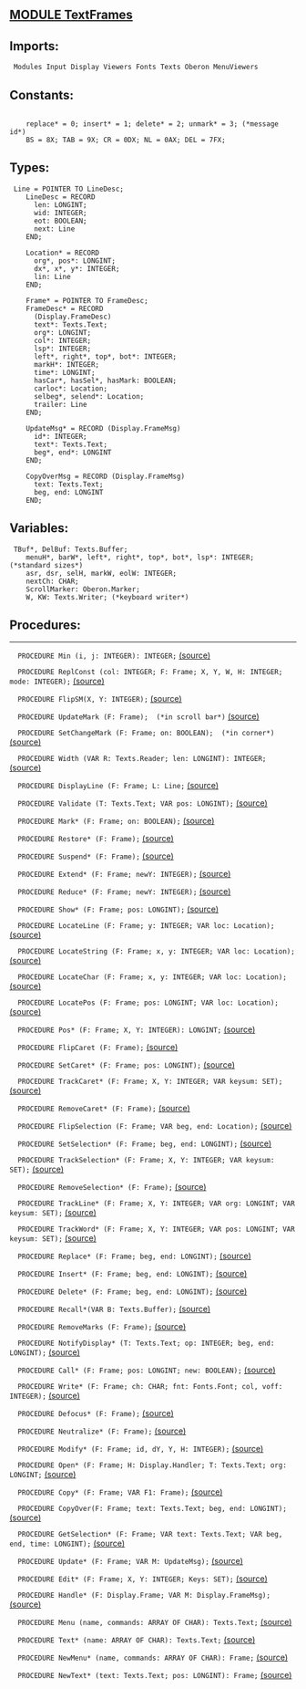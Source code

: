 
## [MODULE TextFrames](https://github.com/io-core/Edit/blob/main/TextFrames.Mod)

  ## Imports:
` Modules Input Display Viewers Fonts Texts Oberon MenuViewers`

## Constants:
```
 
    replace* = 0; insert* = 1; delete* = 2; unmark* = 3; (*message id*)
    BS = 8X; TAB = 9X; CR = 0DX; NL = 0AX; DEL = 7FX;

```
## Types:
```
 Line = POINTER TO LineDesc;
    LineDesc = RECORD
      len: LONGINT;
      wid: INTEGER;
      eot: BOOLEAN;
      next: Line
    END;

    Location* = RECORD
      org*, pos*: LONGINT;
      dx*, x*, y*: INTEGER;
      lin: Line
    END;

    Frame* = POINTER TO FrameDesc;
    FrameDesc* = RECORD
      (Display.FrameDesc)
      text*: Texts.Text;
      org*: LONGINT;
      col*: INTEGER;
      lsp*: INTEGER;
      left*, right*, top*, bot*: INTEGER;
      markH*: INTEGER;
      time*: LONGINT;
      hasCar*, hasSel*, hasMark: BOOLEAN;
      carloc*: Location;
      selbeg*, selend*: Location;
      trailer: Line
    END;

    UpdateMsg* = RECORD (Display.FrameMsg)
      id*: INTEGER;
      text*: Texts.Text;
      beg*, end*: LONGINT
    END;

    CopyOverMsg = RECORD (Display.FrameMsg)
      text: Texts.Text;
      beg, end: LONGINT
    END;

```
## Variables:
```
 TBuf*, DelBuf: Texts.Buffer;
    menuH*, barW*, left*, right*, top*, bot*, lsp*: INTEGER; (*standard sizes*)
    asr, dsr, selH, markW, eolW: INTEGER;
    nextCh: CHAR;
    ScrollMarker: Oberon.Marker;
    W, KW: Texts.Writer; (*keyboard writer*)

```
## Procedures:
---

`  PROCEDURE Min (i, j: INTEGER): INTEGER;` [(source)](https://github.com/io-core/Edit/blob/main/TextFrames.Mod#L60)


`  PROCEDURE ReplConst (col: INTEGER; F: Frame; X, Y, W, H: INTEGER; mode: INTEGER);` [(source)](https://github.com/io-core/Edit/blob/main/TextFrames.Mod#L67)


`  PROCEDURE FlipSM(X, Y: INTEGER);` [(source)](https://github.com/io-core/Edit/blob/main/TextFrames.Mod#L74)


`  PROCEDURE UpdateMark (F: Frame);  (*in scroll bar*)` [(source)](https://github.com/io-core/Edit/blob/main/TextFrames.Mod#L86)


`  PROCEDURE SetChangeMark (F: Frame; on: BOOLEAN);  (*in corner*)` [(source)](https://github.com/io-core/Edit/blob/main/TextFrames.Mod#L95)


`  PROCEDURE Width (VAR R: Texts.Reader; len: LONGINT): INTEGER;` [(source)](https://github.com/io-core/Edit/blob/main/TextFrames.Mod#L104)


`  PROCEDURE DisplayLine (F: Frame; L: Line;` [(source)](https://github.com/io-core/Edit/blob/main/TextFrames.Mod#L114)


`  PROCEDURE Validate (T: Texts.Text; VAR pos: LONGINT);` [(source)](https://github.com/io-core/Edit/blob/main/TextFrames.Mod#L129)


`  PROCEDURE Mark* (F: Frame; on: BOOLEAN);` [(source)](https://github.com/io-core/Edit/blob/main/TextFrames.Mod#L140)


`  PROCEDURE Restore* (F: Frame);` [(source)](https://github.com/io-core/Edit/blob/main/TextFrames.Mod#L148)


`  PROCEDURE Suspend* (F: Frame);` [(source)](https://github.com/io-core/Edit/blob/main/TextFrames.Mod#L167)


`  PROCEDURE Extend* (F: Frame; newY: INTEGER);` [(source)](https://github.com/io-core/Edit/blob/main/TextFrames.Mod#L171)


`  PROCEDURE Reduce* (F: Frame; newY: INTEGER);` [(source)](https://github.com/io-core/Edit/blob/main/TextFrames.Mod#L195)


`  PROCEDURE Show* (F: Frame; pos: LONGINT);` [(source)](https://github.com/io-core/Edit/blob/main/TextFrames.Mod#L210)


`  PROCEDURE LocateLine (F: Frame; y: INTEGER; VAR loc: Location);` [(source)](https://github.com/io-core/Edit/blob/main/TextFrames.Mod#L253)


`  PROCEDURE LocateString (F: Frame; x, y: INTEGER; VAR loc: Location);` [(source)](https://github.com/io-core/Edit/blob/main/TextFrames.Mod#L262)


`  PROCEDURE LocateChar (F: Frame; x, y: INTEGER; VAR loc: Location);` [(source)](https://github.com/io-core/Edit/blob/main/TextFrames.Mod#L291)


`  PROCEDURE LocatePos (F: Frame; pos: LONGINT; VAR loc: Location);` [(source)](https://github.com/io-core/Edit/blob/main/TextFrames.Mod#L311)


`  PROCEDURE Pos* (F: Frame; X, Y: INTEGER): LONGINT;` [(source)](https://github.com/io-core/Edit/blob/main/TextFrames.Mod#L326)


`  PROCEDURE FlipCaret (F: Frame);` [(source)](https://github.com/io-core/Edit/blob/main/TextFrames.Mod#L331)


`  PROCEDURE SetCaret* (F: Frame; pos: LONGINT);` [(source)](https://github.com/io-core/Edit/blob/main/TextFrames.Mod#L338)


`  PROCEDURE TrackCaret* (F: Frame; X, Y: INTEGER; VAR keysum: SET);` [(source)](https://github.com/io-core/Edit/blob/main/TextFrames.Mod#L342)


`  PROCEDURE RemoveCaret* (F: Frame);` [(source)](https://github.com/io-core/Edit/blob/main/TextFrames.Mod#L356)


`  PROCEDURE FlipSelection (F: Frame; VAR beg, end: Location);` [(source)](https://github.com/io-core/Edit/blob/main/TextFrames.Mod#L360)


`  PROCEDURE SetSelection* (F: Frame; beg, end: LONGINT);` [(source)](https://github.com/io-core/Edit/blob/main/TextFrames.Mod#L375)


`  PROCEDURE TrackSelection* (F: Frame; X, Y: INTEGER; VAR keysum: SET);` [(source)](https://github.com/io-core/Edit/blob/main/TextFrames.Mod#L384)


`  PROCEDURE RemoveSelection* (F: Frame);` [(source)](https://github.com/io-core/Edit/blob/main/TextFrames.Mod#L411)


`  PROCEDURE TrackLine* (F: Frame; X, Y: INTEGER; VAR org: LONGINT; VAR keysum: SET);` [(source)](https://github.com/io-core/Edit/blob/main/TextFrames.Mod#L415)


`  PROCEDURE TrackWord* (F: Frame; X, Y: INTEGER; VAR pos: LONGINT; VAR keysum: SET);` [(source)](https://github.com/io-core/Edit/blob/main/TextFrames.Mod#L438)


`  PROCEDURE Replace* (F: Frame; beg, end: LONGINT);` [(source)](https://github.com/io-core/Edit/blob/main/TextFrames.Mod#L461)


`  PROCEDURE Insert* (F: Frame; beg, end: LONGINT);` [(source)](https://github.com/io-core/Edit/blob/main/TextFrames.Mod#L487)


`  PROCEDURE Delete* (F: Frame; beg, end: LONGINT);` [(source)](https://github.com/io-core/Edit/blob/main/TextFrames.Mod#L537)


`  PROCEDURE Recall*(VAR B: Texts.Buffer);` [(source)](https://github.com/io-core/Edit/blob/main/TextFrames.Mod#L586)


`  PROCEDURE RemoveMarks (F: Frame);` [(source)](https://github.com/io-core/Edit/blob/main/TextFrames.Mod#L592)


`  PROCEDURE NotifyDisplay* (T: Texts.Text; op: INTEGER; beg, end: LONGINT);` [(source)](https://github.com/io-core/Edit/blob/main/TextFrames.Mod#L596)


`  PROCEDURE Call* (F: Frame; pos: LONGINT; new: BOOLEAN);` [(source)](https://github.com/io-core/Edit/blob/main/TextFrames.Mod#L601)


`  PROCEDURE Write* (F: Frame; ch: CHAR; fnt: Fonts.Font; col, voff: INTEGER);` [(source)](https://github.com/io-core/Edit/blob/main/TextFrames.Mod#L622)


`  PROCEDURE Defocus* (F: Frame);` [(source)](https://github.com/io-core/Edit/blob/main/TextFrames.Mod#L647)


`  PROCEDURE Neutralize* (F: Frame);` [(source)](https://github.com/io-core/Edit/blob/main/TextFrames.Mod#L651)


`  PROCEDURE Modify* (F: Frame; id, dY, Y, H: INTEGER);` [(source)](https://github.com/io-core/Edit/blob/main/TextFrames.Mod#L655)


`  PROCEDURE Open* (F: Frame; H: Display.Handler; T: Texts.Text; org: LONGINT;` [(source)](https://github.com/io-core/Edit/blob/main/TextFrames.Mod#L668)


`  PROCEDURE Copy* (F: Frame; VAR F1: Frame);` [(source)](https://github.com/io-core/Edit/blob/main/TextFrames.Mod#L678)


`  PROCEDURE CopyOver(F: Frame; text: Texts.Text; beg, end: LONGINT);` [(source)](https://github.com/io-core/Edit/blob/main/TextFrames.Mod#L683)


`  PROCEDURE GetSelection* (F: Frame; VAR text: Texts.Text; VAR beg, end, time: LONGINT);` [(source)](https://github.com/io-core/Edit/blob/main/TextFrames.Mod#L693)


`  PROCEDURE Update* (F: Frame; VAR M: UpdateMsg);` [(source)](https://github.com/io-core/Edit/blob/main/TextFrames.Mod#L705)


`  PROCEDURE Edit* (F: Frame; X, Y: INTEGER; Keys: SET);` [(source)](https://github.com/io-core/Edit/blob/main/TextFrames.Mod#L715)


`  PROCEDURE Handle* (F: Display.Frame; VAR M: Display.FrameMsg);` [(source)](https://github.com/io-core/Edit/blob/main/TextFrames.Mod#L799)


`  PROCEDURE Menu (name, commands: ARRAY OF CHAR): Texts.Text;` [(source)](https://github.com/io-core/Edit/blob/main/TextFrames.Mod#L825)


`  PROCEDURE Text* (name: ARRAY OF CHAR): Texts.Text;` [(source)](https://github.com/io-core/Edit/blob/main/TextFrames.Mod#L832)


`  PROCEDURE NewMenu* (name, commands: ARRAY OF CHAR): Frame;` [(source)](https://github.com/io-core/Edit/blob/main/TextFrames.Mod#L837)


`  PROCEDURE NewText* (text: Texts.Text; pos: LONGINT): Frame;` [(source)](https://github.com/io-core/Edit/blob/main/TextFrames.Mod#L843)

